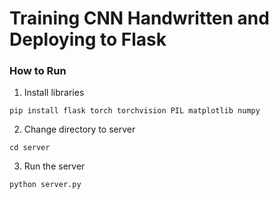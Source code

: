 # Training CNN Handwritten and Deploying to Flask

### How to Run
1. Install libraries
```
pip install flask torch torchvision PIL matplotlib numpy
``` 

2. Change directory to server
```
cd server
```

3. Run the server
```
python server.py
```

